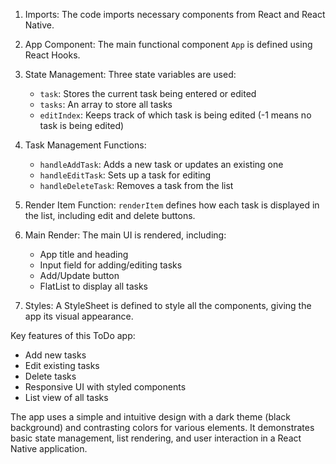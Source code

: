 1. Imports:
   The code imports necessary components from React and React Native.

2. App Component:
   The main functional component `App` is defined using React Hooks.

3. State Management:
   Three state variables are used:
   - `task`: Stores the current task being entered or edited
   - `tasks`: An array to store all tasks
   - `editIndex`: Keeps track of which task is being edited (-1 means no task is being edited)

4. Task Management Functions:
   - `handleAddTask`: Adds a new task or updates an existing one
   - `handleEditTask`: Sets up a task for editing
   - `handleDeleteTask`: Removes a task from the list

5. Render Item Function:
   `renderItem` defines how each task is displayed in the list, including edit and delete buttons.

6. Main Render:
   The main UI is rendered, including:
   - App title and heading
   - Input field for adding/editing tasks
   - Add/Update button
   - FlatList to display all tasks

7. Styles:
   A StyleSheet is defined to style all the components, giving the app its visual appearance.

Key features of this ToDo app:
- Add new tasks
- Edit existing tasks
- Delete tasks
- Responsive UI with styled components
- List view of all tasks

The app uses a simple and intuitive design with a dark theme (black background) and contrasting colors for various elements. It demonstrates basic state management, list rendering, and user interaction in a React Native application.
